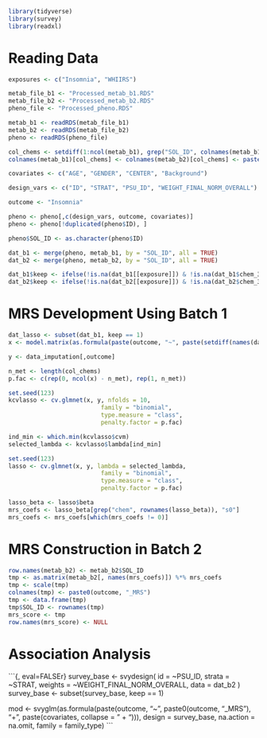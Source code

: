 ``` r
library(tidyverse)
library(survey)
library(readxl)
```

# Reading Data

``` r
exposures <- c("Insomnia", "WHIIRS")

metab_file_b1 <- "Processed_metab_b1.RDS"
metab_file_b2 <- "Processed_metab_b2.RDS"
pheno_file <- "Processed_pheno.RDS"

metab_b1 <- readRDS(metab_file_b1)
metab_b2 <- readRDS(metab_file_b2)
pheno <- readRDS(pheno_file)

col_chems <- setdiff(1:ncol(metab_b1), grep("SOL_ID", colnames(metab_b1)))
colnames(metab_b1)[col_chems] <- colnames(metab_b2)[col_chems] <- paste0("chem_", colnames(metab_b1)[col_chems])

covariates <- c("AGE", "GENDER", "CENTER", "Background")

design_vars <- c("ID", "STRAT", "PSU_ID", "WEIGHT_FINAL_NORM_OVERALL")

outcome <- "Insomnia"

pheno <- pheno[,c(design_vars, outcome, covariates)]
pheno <- pheno[!duplicated(pheno$ID), ]

pheno$SOL_ID <- as.character(pheno$ID)

dat_b1 <- merge(pheno, metab_b1, by = "SOL_ID", all = TRUE)
dat_b2 <- merge(pheno, metab_b2, by = "SOL_ID", all = TRUE)

dat_b1$keep <- ifelse(!is.na(dat_b1[[exposure]]) & !is.na(dat_b1$chem_35), 1, 0)
dat_b2$keep <- ifelse(!is.na(dat_b2[[exposure]]) & !is.na(dat_b2$chem_35), 1, 0)
```

# MRS Development Using Batch 1

``` r
dat_lasso <- subset(dat_b1, keep == 1)
x <- model.matrix(as.formula(paste(outcome, "~", paste(setdiff(names(dat_lasso), c("SOL_ID", outcome)), collapse = "+"))), data = dat_lasso)

y <- data_imputation[,outcome]

n_met <- length(col_chems)
p.fac <- c(rep(0, ncol(x) - n_met), rep(1, n_met))

set.seed(123)
kcvlasso <- cv.glmnet(x, y, nfolds = 10,
                          family = "binomial",
                          type.measure = "class",
                          penalty.factor = p.fac)

ind_min <- which.min(kcvlasso$cvm)
selected_lambda <- kcvlasso$lambda[ind_min]

set.seed(123)
lasso <- cv.glmnet(x, y, lambda = selected_lambda,
                          family = "binomial",
                          type.measure = "class",
                          penalty.factor = p.fac)

lasso_beta <- lasso$beta
mrs_coefs <- lasso_beta[grep("chem", rownames(lasso_beta)), "s0"]
mrs_coefs <- mrs_coefs[which(mrs_coefs != 0)]
```

# MRS Construction in Batch 2

``` r
row.names(metab_b2) <- metab_b2$SOL_ID
tmp <- as.matrix(metab_b2[, names(mrs_coefs)]) %*% mrs_coefs
tmp <- scale(tmp)
colnames(tmp) <- paste0(outcome, "_MRS")
tmp <- data.frame(tmp)
tmp$SOL_ID <- rownames(tmp)
mrs_score <- tmp
row.names(mrs_score) <- NULL
```

# Association Analysis

\`\`\`{, eval=FALSEr} survey_base \<- svydesign( id = ~PSU_ID, strata =
~STRAT, weights = ~WEIGHT_FINAL_NORM_OVERALL, data = dat_b2 )
survey_base \<- subset(survey_base, keep == 1)

mod \<- svyglm(as.formula(paste(outcome, “~”, paste0(outcome, “\_MRS”),
“+”, paste(covariates, collapse = ” + “))), design = survey_base,
na.action = na.omit, family = family_type) \`\`\`
